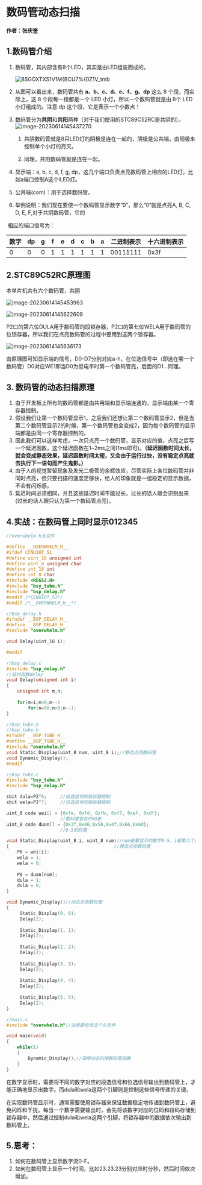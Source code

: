 # 数码管动态扫描

#### 作者：张庆奎

## 1.数码管介绍

1. 数码管，其内部含有8个LED，其实是由LED组装而成的。

   ![8SGOXTXS1V1M{BCU7%{0Z1V_tmb](https://nickaljy-pictures.oss-cn-hangzhou.aliyuncs.com/8SGOXTXS1V1M{BCU7%{0Z1V_tmb.jpg)

3. 从图可以看出来，数码管共有 **a、b、c、d、e、f、g、dp** 这么 8 个段，而实际上，这 8 个段每一段都是一个 LED 小灯，所以一个数码管就是由 8个 LED 小灯组成的。注意 dp 这个段，它是表示一个小数点！

4. 数码管分为**共阴**和**共阳**两种（对于我们使用的STC89C52RC是共阴的）。![image-20230614145437270](https://nickaljy-pictures.oss-cn-hangzhou.aliyuncs.com/image-20230614145437270.png)

   1. 共阴数码管就是8只LED灯的阴极是连在一起的，阴极是公共端，由阳极来控制单个小灯的亮灭。

   2. 同理，共阳数码管就是连在一起。

4. 显示端：a, b, c, d, f, g, dp，这几个端口负责点亮数码管上相应的LED灯，比如a端口控制A这个lLED灯。

5. 公共端(com)：用于选择数码管。

7. 举例说明：我们现在要使一个数码管显示数字”0“，那么”0“就是点亮A, B, C, D, E, F,对于共阴数码管，它的

​		相应的端口信号为：

| 数字 | dp   | g    | f    | e    | d    | c    | b    | a    | 二进制表示 | 十六进制表示 |
| ---- | ---- | ---- | ---- | ---- | ---- | ---- | ---- | ---- | ---------- | ------------ |
| 0    | 0    | 0    | 1    | 1    | 1    | 1    | 1    | 1    | 00111111   | 0x3f         |

## 2.STC89C52RC原理图

本单片机共有六个数码管，共阴

![image-20230614145453963](https://nickaljy-pictures.oss-cn-hangzhou.aliyuncs.com/image-20230614145453963.png)

![image-20230614145622609](https://nickaljy-pictures.oss-cn-hangzhou.aliyuncs.com/image-20230614145622609.png)

P2口的第六位DULA用于数码管的段锁存器，P2口的第七位WELA用于数码管的位锁存器，所以我们在点亮数码管的过程中要用到这两个锁存器。

![image-20230614145636173](https://nickaljy-pictures.oss-cn-hangzhou.aliyuncs.com/image-20230614145636173.png)

由原理图可知显示端的信号，D0-D7分别对应a-h，在位选信号中（即选在哪一个数码管）D0对应WE1即当D0为低电平时第一个数码管亮，后面的D1...同理。

## 3. 数码管的动态扫描原理

1. 由于开发板上所有的数码管都是由共用端和显示端连通的，显示端由某一个寄存器控制。
2. 假设我们让第一个数码管显示1，之后我们还想让第二个数码管显示2，但是当第二个数码管显示2的时候，第一个数码管也会变成2，因为每个数码管的显示端都是由同一个寄存器控制的。
3. 因此我们可以这样考虑，一次只点亮一个数码管，显示对应的值，点亮之后写一个延迟函数，这个延迟函数在1~2ms之间(1ms即可)。**（延迟函数时间太长，就会变成静态效果，延迟函数时间太短，又会由于运行过快，没有稳定点亮就去执行下一语句而产生鬼影。）**
4. 由于人的视觉暂留现象及发光二极管的余辉效应，尽管实际上各位数码管并非同时点亮，但只要扫描的速度足够快，给人的印象就是一组稳定的显示数据，不会有闪烁感。
5. 延迟时间必须相同，并且这些延迟时间不能过长，过长的话人眼会识别出来(过长的话人眼只认为第一个数码管点亮)。

## 4.实战：在数码管上同时显示012345



```c
//overwhelm.h头文件

#define __OVERWHELM_H__
#ifdef CCNUIOT_51
#define uint_16 unsigned int
#define uint_8 unsigned char
#define int_16 int
#define int_8 char
#include <REG52.H>
#include "bsy_tube.h"
#include "bsp_delay.h"
#endif /*CCNUIOT_51*/
#endif /*__OVERWHELM_H__*/
```

```c
//bsp_delay.h
#ifndef __BSP_DELAY_H__ 
#define __BSP_DELAY_H__
#include "overwhelm.h"

void Delay(uint_16 i);

#endif
```

```c
//bsp_delay.c
#include "bsp_delay.h"
//延时函数delay 
void Delay(unsigned int i)
{
	unsigned int m,n;
	
	for(m=i;m>0;m--)
		for(n=90;n>0;n--);
}
```

```c
//bsp_tube.h
//bsp_tube.h
#ifndef __BSP_TUBE_H__
#define __BSP_TUBE_H__
#include "overwhelm.h"
void Static_Display(uint_8 num, uint_8 i);//静态点亮数码管
void Dynamic_Display(); 
#endif 

```

```c
//bsp_tube.c
#include "bsy_tube.h"
#include "bsp_delay.h"

sbit dula=P2^6;		//段选信号的锁存器控制
sbit wela=P2^7;		//位选信号的锁存器控制 

uint_8 code wei[] = {0xfe, 0xfd, 0xfb, 0xf7, 0xef, 0xdf};
					//数码管各位的码表
uint_8 code duan[] = {0x3f,0x06,0x5b,0x4f,0x66,0x6d};
					//0-5的码表

void Static_Display(uint_8 i, uint_8 num)//num是要显示的数字0-5，i是第几个数码管 
{										//静态点亮数码管 
	P0 = wei[i];
	wela = 1;
	wela = 0;	
	
	P0 = duan[num];
	dula = 1;
	dula = 0;
} 

void Dynamic_Display()//动态点亮数码管
{
	 Static_Display(0, 0);
	 Delay(2);
	 
	 Static_Display(1, 1);
	 Delay(2);
	 
	 Static_Display(2, 2);
	 Delay(2);
	 
	 Static_Display(3, 3);
	 Delay(2);
	 
	 Static_Display(4, 4);
	 Delay(2);
	 
	 Static_Display(5, 5);
	 Delay(2);
} 
```

```c
//main.c
#include "overwhelm.h"//注意要包含这个头文件 

void main(void)
{
	while(1)
	{
		Dynamic_Display();//调用动态扫描数码管函数 
	}
}

```



在数字显示时，需要将不同的数字对应的段选信号和位选信号输出到数码管上，才能正确地显示出数字。而dula和wela这两个引脚则是控制这些信号传递的关键。

在实现数码管显示时，通常需要使用锁存器来保证数据稳定地传递到数码管上，避免闪烁和干扰。每当一个数字需要输出时，会先将该数字对应的位码和段码存储到锁存器中，然后通过控制dula和wela这两个引脚，将锁存器中的数据依次输出到数码管上。

## 5.思考：

1. 如何在数码管上显示数字流0-F。
2. 如何在数码管上显示一个时间，比如23.23.23分别对应时分秒，然后时间依次增加。





